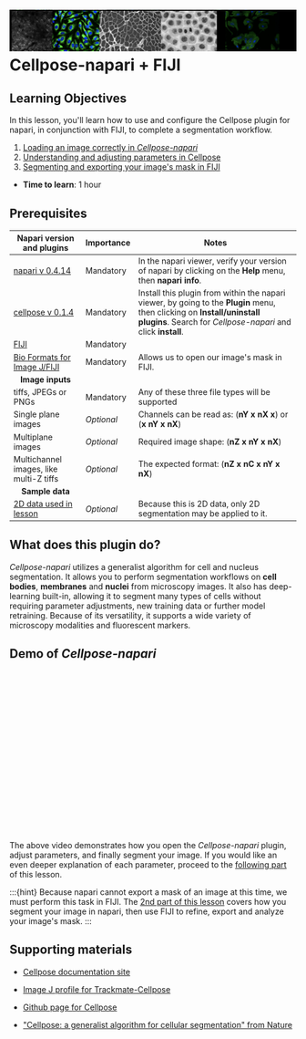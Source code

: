 ![Samples of images segmented by Cellpose](images/Cellpose-banner.png)
Cellpose-napari + FIJI
=======================

## Learning Objectives

In this lesson, you'll learn how to use and configure the Cellpose plugin for napari, in conjunction with FIJI, to complete a segmentation workflow.

1.  [Loading an image correctly in *Cellpose-napari*](cellpose-parameters.md)
2.  [Understanding and adjusting parameters in Cellpose](cellpose-parameters.md)
3.  [Segmenting and exporting your image's mask in FIJI](cellpose-FIJI.md)

- **Time to learn**: 1 hour

## Prerequisites

| Napari version and plugins                                                                     | Importance | Notes |
| -------------------------------------------------------------------------------- | ---------- | ----- |
| [napari v 0.4.14](https://chanzuckerberg.github.io/napari-segmentation-workshop/onboard/lesson3.html) | Mandatory  | In the napari viewer, verify your version of napari by clicking on the **Help** menu, then **napari info**. | |
| [cellpose v 0.1.4](https://www.napari-hub.org/plugins/cellpose-napari) | Mandatory  | Install this plugin from within the napari viewer, by going to the **Plugin** menu, then clicking on **Install/uninstall plugins**. Search for *Cellpose-napari* and click **install**. | |
| [FIJI](https://imagej.net/software/fiji/) | Mandatory  | | |
| [Bio Formats for Image J/FIJI](https://imagej.net/formats/bio-formats) | Mandatory  | Allows us to open our image's mask in FIJI.| |
| <center>**Image inputs**</center> |  |  |
| tiffs, JPEGs or PNGs | Mandatory  | Any of these three file types will be supported | |
| Single plane images | *Optional*  | Channels can be read as: (**nY x nX x**) or (**x nY x nX**)| |
| Multiplane images | *Optional*  | Required image shape: (**nZ x nY x nX**)  | |
| Multichannel images, like multi-Z tiffs | *Optional*  | The expected format: (**nZ x nC x nY x nX**) | |
| <center>**Sample data**</center> |  |  |
| [2D data used in lesson](images/napari-Cellpose.tif) | *Optional* | Because this is 2D data, only 2D segmentation may be applied to it. | |

## What does this plugin do?

*Cellpose-napari* utilizes a generalist algorithm for cell and nucleus segmentation. It allows you to perform segmentation workflows on **cell bodies**, **membranes** and **nuclei** from microscopy images. It also has deep-learning built-in, allowing it to segment many types of cells without requiring parameter adjustments, new training data or further model retraining. Because of its versatility, it supports a wide variety of microscopy modalities and fluorescent markers.

## Demo of *Cellpose-napari*

<center>
<script src="https://fast.wistia.com/embed/medias/cjthtdwtyt.jsonp" async></script><script src="https://fast.wistia.com/assets/external/E-v1.js" async></script><div class="wistia_responsive_padding" style="padding:56.25% 0 0 0;position:relative;"><div class="wistia_responsive_wrapper" style="height:100%;left:0;position:absolute;top:0;width:100%;"><div class="wistia_embed wistia_async_cjthtdwtyt seo=false videoFoam=true" style="height:100%;position:relative;width:100%"><div class="wistia_swatch" style="height:100%;left:0;opacity:0;overflow:hidden;position:absolute;top:0;transition:opacity 200ms;width:100%;"><img src="https://fast.wistia.com/embed/medias/cjthtdwtyt/swatch" style="filter:blur(5px);height:100%;object-fit:contain;width:100%;" alt="" aria-hidden="true" onload="this.parentNode.style.opacity=1;" /></div></div></div></div>
</center>
  
The above video demonstrates how you open the *Cellpose-napari* plugin, adjust parameters, and finally segment your image. If you would like an even deeper explanation of each parameter, proceed to the [following part](cellpose-parameters.md) of this lesson. 
  
:::{hint}
Because napari cannot export a mask of an image at this time, we must perform this task in FIJI. The [2nd part of this lesson](cellpose-FIJI.md) covers how you segment your image in napari, then use FIJI to refine, export and analyze your image's mask. 
:::

## Supporting materials

- [Cellpose documentation site](https://cellpose.readthedocs.io/en/latest/)

- [Image J profile for Trackmate-Cellpose](https://imagej.net/plugins/trackmate/trackmate-cellpose)

- [Github page for Cellpose](https://github.com/mouseland/cellpose)

- ["Cellpose: a generalist algorithm for cellular segmentation" from Nature](https://www.nature.com/articles/s41592-020-01018-x.epdf?)
